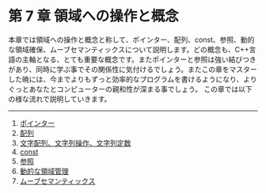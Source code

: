 # 第 7 章 領域への操作と概念
本章では領域への操作と概念と称して、ポインター、配列、const、参照、動的な領域確保、ムーブセマンティックスについて説明します。どの概念も、C++言語の主軸となる、とても重要な概念です。またポインターと参照は強い結びつきがあり、同時に学ぶ事でその関係性に気付けるでしょう。またこの章をマスターした暁には、今までよりもずっと効率的なプログラムを書けるようになり、よりぐっとあなたとコンピューターの親和性が深まる事でしょう。
この章では以下の様な流れで説明していきます。

-----------

1. [ポインター](/Chap7/71-ポインター.md)
2. [配列](/Chap7/72-配列.md)
3. [文字配列、文字列操作、文字列定数](/Chap7/73-文字配列、文字列操作、文字列定数.md)
4. [const](/Chap7/74-const.md)
5. [参照](/Chap7/73-参照.md)
6. [動的な領域管理](/Chap7/74-動的な領域確保.md)
7. [ムーブセマンティックス](/Chap7/74-ムーブセマンティックス.md)
